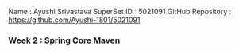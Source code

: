 Name : Ayushi Srivastava
SuperSet ID : 5021091
GitHub Repository : https://github.com/Ayushi-1801/5021091

### Week 2 : Spring Core Maven